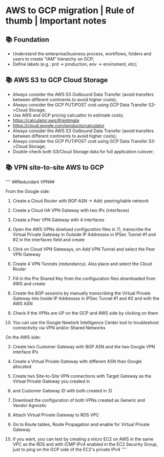 # AWS to GCP migration | Rule of thumb | Important notes

## 📚 Foundation
- Understand the enterprise/business process, workflows, folders and users to create "IAM" hierarchy on GCP;
- Define labels (e.g.: prd -> production, env -> enviroment, etc);

## 📚 AWS S3 to GCP Cloud Storage
- Always consider the AWS S3 Outbound Data Transfer (avoid transfers between different continents to avoid higher costs);
- Always consider the GCP PUT/POST cost using GCP Data Transfer S3->Cloud Storage;
- Use AWS and GCP pricing calcualtor to estimate costs;
- https://calculator.aws/#/estimate
- https://cloud.google.com/products/calculator
- Always consider the AWS S3 Outbound Data Transfer (avoid transfers between different continents to avoid higher costs);
- Always consider the GCP PUT/POST cost using GCP Data Transfer S3->Cloud Storage;
- Double-check both S3/Cloud Storage data for full application cutover;

## 📚 VPN site-to-site AWS to GCP

''''
##Redundant VPN##

From the Google side:

1) Create a Cloud Router with BGP ASN -> Add: peering/table network

2) Create a Cloud HA VPN Gateway with two IPs (interfaces)

7) Create a Peer VPN Gateway with 4 interfaces

8) Open the AWS VPNs dowload configuration files in 7), transcribe the Virtual Private Gateway in Outside IP Addresses in IPSec Tunnel #1 and #2 in the interfaces field and create

9) Click on Cloud VPN Gateways, on Add VPN Tunnel and select the Peer VPN Gateway

10) Create 4 VPN Tunnels (redundancy). Also place and select the Cloud Router

11) Fill in the Pre Shared Key from the configuration files downloaded from AWS and create

12) Create the BGP sessions by manually transcribing the Virtual Private Gateway into Inside IP Addresses in IPSec Tunnel #1 and #2 and with the AWS ASN

13) Check if the VPNs are UP on the GCP and AWS side by clicking on them

17) You can use the Google Newtork Intelligence Center tool to troubleshoot connectivity via VPN and/or Shared Networks


On the AWS side:

3) Create two Customer Gateway with BGP ASN and the two Google VPN interface IPs

4) Create a Virtual Private Gateway with different ASN than Google allocated

5) Create two Site-to-Site VPN connections with Target Gateway as the Virtual Private Gateway you created in
4) and Customer Gateway ID with both created in 3)

6) Download the configuration of both VPNs created as Generic and Vendor Agnostic

14) Attach Virtual Private Gateway to RDS VPC

15) Go to Route tables, Route Propagation and enable for Virtual Private Gateway

16) If you want, you can test by creating a micro EC2 on AWS in the same VPC as the RDS and with ICMP IPv4 enabled in the EC2 Security Group, just to ping on the GCP side of the EC2's private IPv4
''''
